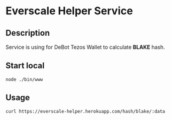 # Everscale Helper Service

## Description
Service is using for DeBot Tezos Wallet to calculate **BLAKE** hash.

## Start local
`node ./bin/www`

## Usage
`curl https://everscale-helper.herokuapp.com/hash/blake/:data`
